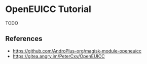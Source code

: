 # OpenEUICC Tutorial

TODO

## References

- <https://github.com/AndroPlus-org/magisk-module-openeuicc>
- <https://gitea.angry.im/PeterCxy/OpenEUICC>
